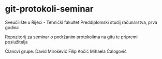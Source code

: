 # git-protokoli-seminar
Sveučilište u Rijeci - Tehnički fakultet
Preddiplomski studij računarstva, prva godina

Repozitorij za seminar o podržanim protokolima na gitu te pripremi poslužitelja

Članovi grupe:
David Mirošević
Filip Kočić
Mihaela Čalogović
